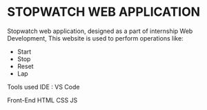 # STOPWATCH WEB APPLICATION

Stopwatch web application, designed as a part of internship Web Development, 
This website is used to perform operations like:

- Start
- Stop
- Reset
- Lap

Tools used
IDE : VS Code

Front-End
HTML
CSS
JS
